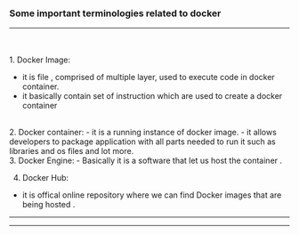 ### Some important terminologies related to docker 
***

</br>
</br>
1. Docker Image:</br>

- it is file , comprised of multiple layer, used to execute code in docker container.
- it basically contain set of instruction which are used to create a docker container</br>
</br>
2. Docker container:
- it is a running instance of docker image.
- it allows developers to package application with all parts needed to run it such as libraries and os files and lot more.
</br>
3. Docker Engine:
- Basically it is a software that let us host the container .
</br>

4. Docker Hub:
- it is offical online repository where we can find Docker images that are being hosted .
---
---
